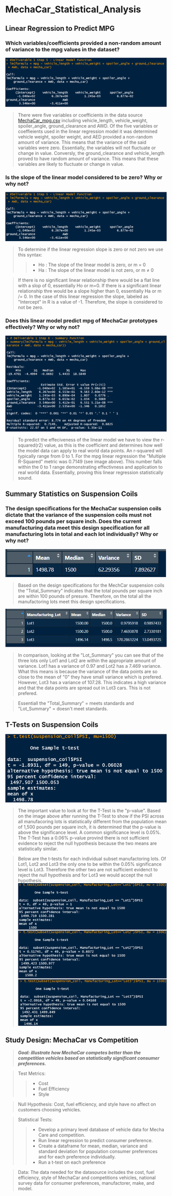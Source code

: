 # MechaCar_Statistical_Analysis

## Linear Regression to Predict MPG
### Which variables/coefficients provided a non-random amount of variance to the mpg values in the dataset?
![Screenshot](https://github.com/salvamike/MechaCar_Statistical_Analysis/blob/main/LinearModelFunction.png)
> There were five variables or coefficients in the data source [MechaCar_mpg.csv](https://github.com/salvamike/MechaCar_Statistical_Analysis/blob/main/MechaCar_mpg.csv) including vehicle_length, vehicle_weight, spoiler_angle, ground_clearance and AWD. Of the five variables or coeffieients used in the linear regression model it was determined vehicle weight, spoiler weight, and AED provided a non-random amount of variance. This means that the variance of the said variables were zero. Essentially, the variables will not fluctuate or change in value. Conversly, the ground_clearance and vehicle_length proved to have random amount of variance. This means that these variables are likely to fluctuate or change in value.

### Is the slope of the linear model considered to be zero? Why or why not?
![Screenshot](https://github.com/salvamike/MechaCar_Statistical_Analysis/blob/main/LinearModelFunction.png)
> To determine if the linear regression slope is zero or not zero we use this syntax:
  >> - Ho : The slope of the linear model is zero, or m = 0
  >> - Ha : The slope of the linear model is not zero, or m ≠ 0
  
> If there is no significant linear relationship there would be a flat line with a slop of 0, essentially Ho or m=0. If there is a significant linear relationship thre would be a slope higher than 0, essentially Ha or m /= 0. In the case of this linear regression the slope, labeled as "Intercept" in R is a value of -1. Therefore, the slope is considered to not be zero.

### Does this linear model predict mpg of MechaCar prototypes effectively? Why or why not?
![Screenshot](https://github.com/salvamike/MechaCar_Statistical_Analysis/blob/main/SummaryFunction.png)
> To predict the effeciveness of the linear model we have to view the r-squared(r2) value, as this is the coefficient and determines how well the model data can apply to real world data points. An r-squared will typically range from 0 to 1. For the mpg linear regression the "Multiple R-Squared" metric was 0.7149 (see image above). This number falls within the 0 to 1 range demonstrating effectivness and application to real world data. Essentially, proving this linear regression statistically sound.

## Summary Statistics on Suspension Coils
### The design specifications for the MechaCar suspension coils dictate that the variance of the suspension coils must not exceed 100 pounds per square inch. Does the current manufacturing data meet this design specification for all manufacturing lots in total and each lot individually? Why or why not?
![Screenshot](https://github.com/salvamike/MechaCar_Statistical_Analysis/blob/main/TotalSummary.png)

> Based on the design specifications for the MechCar suspension coils the "Total_Summary" indicates that the total pounds per square inch are within 100 pounds of presure. Therefore, on the total all the manufactoring lots meet this design specifications.

![Screenshot](https://github.com/salvamike/MechaCar_Statistical_Analysis/blob/main/LotSummario.png)

> In comparison, looking at the "Lot_Summary" you can see that of the three lots only Lot1 and Lot2 are within the appropriate amount of variance. Lot1 has a variance of 0.97 and Lot2 has a 7.469 variance. What this means is because the variance of the data points are so close to the mean of "0" they have small variance which is prefered. However, Lot3 has a variance of 107.28. This indicates a high variance and that the data points are spread out in Lot3 cars. This is not prefered. 

> Essentiall the "Total_Summary" = meets standards and "Lot_Summary" = doesn't meet standards.

## T-Tests on Suspension Coils
![Screenshot](https://github.com/salvamike/MechaCar_Statistical_Analysis/blob/main/TTest.png)

> The important value to look at for the T-Test is the "p-value". Based on the image above after running the T-Test to show if the PSI across all manufacoring lots is statistically different from the population mean of 1,500 pounds per square inch, it is determined that the p-value is above the significance level. A common significance level is 0.05%. The T-Test has a 0.06% p-value provind there is not sufficient evidence to reject the null hypothesis because the two means are statistically similar.

> Below are the t-tests for each individual subset manufactoring lots. Of Lot1, Lot2 and Lot3 the only one to be within the 0.05% significance level is Lot3. Therefore the other two are not sufficient evidenct to reject the null hypothesis and for Lot3 we would accept the null hypothesis.
![Screenshot](https://github.com/salvamike/MechaCar_Statistical_Analysis/blob/main/Uno1.png)
![Screenshot](https://github.com/salvamike/MechaCar_Statistical_Analysis/blob/main/dos2.png)
![Screenshot](https://github.com/salvamike/MechaCar_Statistical_Analysis/blob/main/tres3.png)

## Study Design: MechaCar vs Competition
> ***Goal: illustrate how MechaCar competes better than the competition vehicles based on statistically significant consumer preferences.***

> Test Metrics:
 >> - Cost
 >> - Fuel Efficiency
 >> - Style
 
> Null Hypothesis: Cost, fuel efficiency, and style have no affect on customers choosing vehicles.
 
 > Statistical Tests:
 >> - Develop a primary level database of vehicle data for Mecha Care and competition.
 >> - Run linear regression to predict consumer preference.
 >> - Create a dataframe for mean, median, variance and standard deviation for population consumer preferences and for each preference individually.
 >> - Run a t-test on each preference
 
> Data: The data needed for the datasource includes the cost, fuel efficiency, style of MechaCar and competitions vehicles, national survey data for consumer preferences, manufactorer, make, and model.
